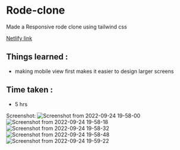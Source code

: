 # Rode-clone
Made a Responsive rode clone using tailwind css

[Netlify link](https://capable-figolla-000459.netlify.app)
## Things learned : 
 -  making mobile view first makes it easier to design larger screens
 
## Time taken : 
 - 5 hrs
 
 Screenshot:
![Screenshot from 2022-09-24 19-58-00](https://user-images.githubusercontent.com/42288787/192103622-cb6d316f-0fde-46ab-b2d3-5dea15c5eccd.png)
![Screenshot from 2022-09-24 19-58-18](https://user-images.githubusercontent.com/42288787/192103624-5cab4f54-c13b-433e-9c4e-0fab6fea7bf4.png)
![Screenshot from 2022-09-24 19-58-32](https://user-images.githubusercontent.com/42288787/192103625-02c06ef5-629e-4d0e-abeb-b3497e082258.png)
![Screenshot from 2022-09-24 19-58-48](https://user-images.githubusercontent.com/42288787/192103628-e0aadb42-d792-4399-aad0-16699dd8e2ed.png)
![Screenshot from 2022-09-24 19-59-22](https://user-images.githubusercontent.com/42288787/192103633-f74e5654-0af4-46cf-b902-fa60601ba470.png)
